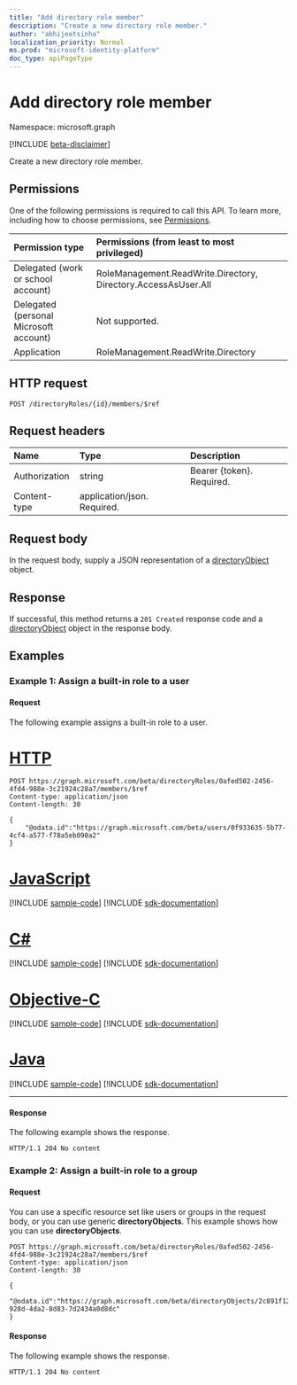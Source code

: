 ```yaml
---
title: "Add directory role member"
description: "Create a new directory role member."
author: "abhijeetsinha"
localization_priority: Normal
ms.prod: "microsoft-identity-platform"
doc_type: apiPageType
---
```


# Add directory role member

Namespace: microsoft.graph

[!INCLUDE [beta-disclaimer](../../includes/beta-disclaimer.md)]

Create a new directory role member.
## Permissions
One of the following permissions is required to call this API. To learn more, including how to choose permissions, see [Permissions](/graph/permissions-reference).

|Permission type      | Permissions (from least to most privileged)              |
|:--------------------|:---------------------------------------------------------|
|Delegated (work or school account) | RoleManagement.ReadWrite.Directory, Directory.AccessAsUser.All    |
|Delegated (personal Microsoft account) | Not supported.    |
|Application | RoleManagement.ReadWrite.Directory |

## HTTP request
<!-- { "blockType": "ignored" } -->
```http
POST /directoryRoles/{id}/members/$ref
```
## Request headers
| Name       | Type | Description|
|:---------------|:--------|:----------|
| Authorization  | string  | Bearer {token}. Required. |
| Content-type | application/json. Required. |

## Request body
In the request body, supply a JSON representation of a [directoryObject](../resources/directoryobject.md) object.

## Response

If successful, this method returns a `201 Created` response code and a [directoryObject](../resources/directoryobject.md) object in the response body.

## Examples

### Example 1: Assign a built-in role to a user
#### Request
The following example assigns a built-in role to a user.

# [HTTP](#tab/http)
<!-- {
  "blockType": "request",
  "name": "create_directoryobject_from_directoryrole"
}-->
```http
POST https://graph.microsoft.com/beta/directoryRoles/0afed502-2456-4fd4-988e-3c21924c28a7/members/$ref
Content-type: application/json
Content-length: 30

{
    "@odata.id":"https://graph.microsoft.com/beta/users/0f933635-5b77-4cf4-a577-f78a5eb090a2"
}
```
# [JavaScript](#tab/javascript)
[!INCLUDE [sample-code](../includes/snippets/javascript/create-directoryobject-from-directoryrole-javascript-snippets.md)]
[!INCLUDE [sdk-documentation](../includes/snippets/snippets-sdk-documentation-link.md)]

# [C#](#tab/csharp)
[!INCLUDE [sample-code](../includes/snippets/csharp/create-directoryobject-from-directoryrole-csharp-snippets.md)]
[!INCLUDE [sdk-documentation](../includes/snippets/snippets-sdk-documentation-link.md)]

# [Objective-C](#tab/objc)
[!INCLUDE [sample-code](../includes/snippets/objc/create-directoryobject-from-directoryrole-objc-snippets.md)]
[!INCLUDE [sdk-documentation](../includes/snippets/snippets-sdk-documentation-link.md)]

# [Java](#tab/java)
[!INCLUDE [sample-code](../includes/snippets/java/create-directoryobject-from-directoryrole-java-snippets.md)]
[!INCLUDE [sdk-documentation](../includes/snippets/snippets-sdk-documentation-link.md)]

---

#### Response
The following example shows the response. 

<!-- {
  "blockType": "response",
  "truncated": true,
  "@odata.type": "microsoft.graph.directoryObject"
} -->
```http
HTTP/1.1 204 No content
```

### Example 2: Assign a built-in role to a group
#### Request
You can use a specific resource set like users or groups in the request body, or you can use generic **directoryObjects**. This example shows how you can use **directoryObjects**.

<!-- {
  "blockType": "request",
  "name": "create_directoryobject_from_directoryrole"
}-->
```http
POST https://graph.microsoft.com/beta/directoryRoles/0afed502-2456-4fd4-988e-3c21924c28a7/members/$ref
Content-type: application/json
Content-length: 30

{
    "@odata.id":"https://graph.microsoft.com/beta/directoryObjects/2c891f12-928d-4da2-8d83-7d2434a0d8dc"
}
```

#### Response
The following example shows the response. 

<!-- {
  "blockType": "response",
  "truncated": true,
  "@odata.type": "microsoft.graph.directoryObject"
} -->
```http
HTTP/1.1 204 No content
```

<!-- uuid: 8fcb5dbc-d5aa-4681-8e31-b001d5168d79
2015-10-25 14:57:30 UTC -->
<!--
{
  "type": "#page.annotation",
  "description": "Create member",
  "keywords": "",
  "section": "documentation",
  "tocPath": "",
  "suppressions": [
  ]
}
-->


